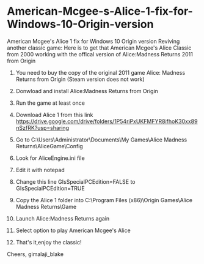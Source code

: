 # American-Mcgee-s-Alice-1-fix-for-Windows-10-Origin-version
American Mcgee's Alice 1 fix for Windows 10 Origin version
Reviving another classic game:
Here is to get that American Mcgee's Alice Classic from 2000 working with the offical version of Alice:Madness Returns 2011 from Origin 

1) You need to buy the copy of the original 2011 game Alice: Madness Returns from Origin (Steam version does not work)

2) Donwload and install Alice:Madness Returns from Origin

3) Run the game at least once

4) Download Alice 1 from this link https://drive.google.com/drive/folders/1P54riPxUKFMFYR8ifhoK30xx89nSzfRK?usp=sharing

5) Go to C:\Users\Administrator\Documents\My Games\Alice Madness Returns\AliceGame\Config

6) Look for AliceEngine.ini file

7) Edit it with notepad

8) Change this line GIsSpecialPCEdition=FALSE to GIsSpecialPCEdition=TRUE

9) Copy the Alice 1 folder into C:\Program Files (x86)\Origin Games\Alice Madness Returns\Game

10) Launch Alice:Madness Returns again 

11) Select option to play American Mcgee's Alice

12) That's it,enjoy the classic!

Cheers,
gimalaji_blake
